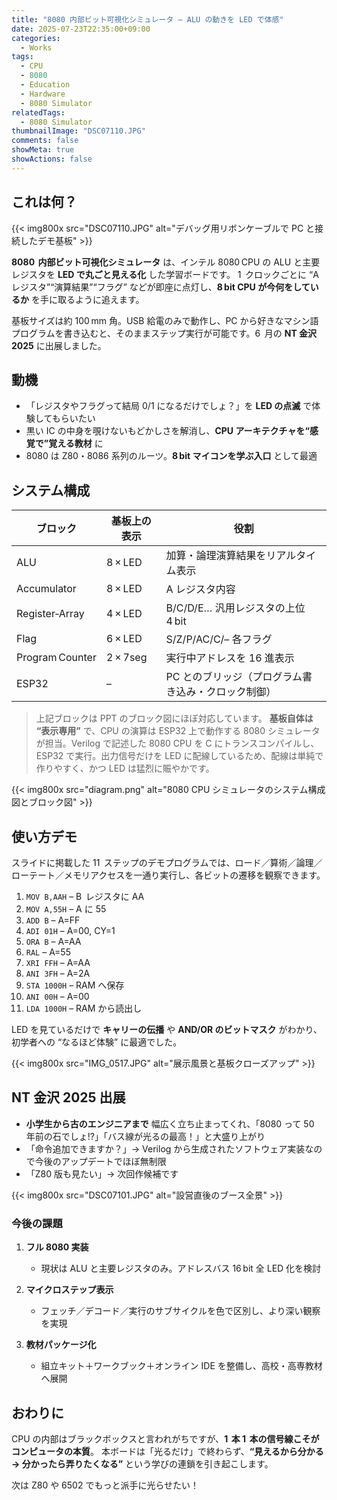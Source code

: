 ```yaml
---
title: "8080 内部ビット可視化シミュレータ – ALU の動きを LED で体感"
date: 2025-07-23T22:35:00+09:00
categories:
  - Works
tags:
  - CPU
  - 8080
  - Education
  - Hardware
  - 8080 Simulator
relatedTags:
  - 8080 Simulator
thumbnailImage: "DSC07110.JPG"
comments: false
showMeta: true
showActions: false
---
```


## これは何？

{{< img800x src="DSC07110.JPG" alt="デバッグ用リボンケーブルで PC と接続したデモ基板" >}}

**8080  内部ビット可視化シミュレータ** は、インテル 8080 CPU の ALU と主要レジスタを **LED で丸ごと見える化** した学習ボードです。
1  クロックごとに “A レジスタ”“演算結果”“フラグ” などが即座に点灯し、**8 bit CPU が今何をしているか** を手に取るように追えます。

基板サイズは約 100 mm 角。USB 給電のみで動作し、PC から好きなマシン語プログラムを書き込むと、そのままステップ実行が可能です。6  月の **NT 金沢 2025** に出展しました。

## 動機

- 「レジスタやフラグって結局 0/1 になるだけでしょ？」を **LED の点滅** で体験してもらいたい
- 黒い IC の中身を覗けないもどかしさを解消し、**CPU アーキテクチャを“感覚で”覚える教材** に
- 8080 は Z80・8086 系列のルーツ。**8 bit マイコンを学ぶ入口** として最適

## システム構成

| ブロック        | 基板上の表示 | 役割                                                |
| --------------- | ------------ | --------------------------------------------------- |
| ALU             | 8 × LED      | 加算・論理演算結果をリアルタイム表示                |
| Accumulator     | 8 × LED      | A レジスタ内容                                      |
| Register‑Array  | 4 × LED      | B/C/D/E… 汎用レジスタの上位 4 bit                   |
| Flag            | 6 × LED      | S/Z/P/AC/C/– 各フラグ                               |
| Program Counter | 2 × 7seg     | 実行中アドレスを 16 進表示                          |
| ESP32           | –            | PC とのブリッジ（プログラム書き込み・クロック制御） |

> 上記ブロックは PPT のブロック図にほぼ対応しています。
> **基板自体は “表示専用”** で、CPU の演算は ESP32 上で動作する 8080 シミュレータが担当。Verilog で記述した 8080 CPU を C にトランスコンパイルし、ESP32 で実行。出力信号だけを LED に配線しているため、配線は単純で作りやすく、かつ LED は猛烈に賑やかです。

{{< img800x src="diagram.png" alt="8080 CPU シミュレータのシステム構成図とブロック図" >}}

## 使い方デモ

スライドに掲載した 11  ステップのデモプログラムでは、ロード／算術／論理／ローテート／メモリアクセスを一通り実行し、各ビットの遷移を観察できます。

1. `MOV B,AAH` – B  レジスタに AA
2. `MOV A,55H` – A に 55
3. `ADD B` – A=FF
4. `ADI 01H` – A=00, CY=1
5. `ORA B` – A=AA
6. `RAL` – A=55
7. `XRI FFH` – A=AA
8. `ANI 3FH` – A=2A
9. `STA 1000H` – RAM へ保存
10. `ANI 00H` – A=00
11. `LDA 1000H` – RAM から読出し

LED を見ているだけで **キャリーの伝播** や **AND/OR のビットマスク** がわかり、初学者への “なるほど体験” に最適でした。

{{< img800x src="IMG_0517.JPG" alt="展示風景と基板クローズアップ" >}}


## NT 金沢 2025 出展

- **小学生から古のエンジニアまで** 幅広く立ち止まってくれ、「8080 って 50  年前の石でしょ!?」「バス線が光るの最高！」と大盛り上がり
- 「命令追加できますか？」→ Verilog から生成されたソフトウェア実装なので今後のアップデートでほぼ無制限
- 「Z80 版も見たい」→ 次回作候補です

{{< img800x src="DSC07101.JPG" alt="設営直後のブース全景" >}}

### 今後の課題

1. **フル 8080 実装**

   - 現状は ALU と主要レジスタのみ。アドレスバス 16 bit 全 LED 化を検討

2. **マイクロステップ表示**

   - フェッチ／デコード／実行のサブサイクルを色で区別し、より深い観察を実現

3. **教材パッケージ化**

   - 組立キット＋ワークブック＋オンライン IDE を整備し、高校・高専教材へ展開

## おわりに

CPU の内部はブラックボックスと言われがちですが、**1  本 1  本の信号線こそがコンピュータの本質**。
本ボードは「光るだけ」で終わらず、**“見えるから分かる → 分かったら弄りたくなる”** という学びの連鎖を引き起こします。

次は Z80 や 6502 でもっと派手に光らせたい！
